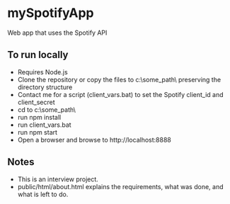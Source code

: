 # mySpotifyApp
Web app that uses the Spotify API

## To run locally
* Requires Node.js
* Clone the repository or copy the files to c:\some_path\ preserving the directory structure
* Contact me for a script (client_vars.bat) to set the Spotify client_id and client_secret
* cd to c:\some_path\
* run npm install
* run client_vars.bat
* run npm start
* Open a browser and browse to http://localhost:8888
      
## Notes
* This is an interview project.
* public/html/about.html explains the requirements, what was done, and what is left to do.

